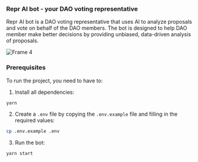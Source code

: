 ### Repr AI bot - your DAO voting representative

Repr AI bot is a DAO voting representative that uses AI to analyze proposals and vote on behalf of the DAO members. The bot is designed to help DAO member make better decisions by providing unbiased, data-driven analysis of proposals.

![Frame 4](https://github.com/lourenc/mimique-core/assets/6189971/bf4eedfc-871d-4761-8ba8-53ad7666f7c0)

### Prerequisites

To run the project, you need to have to:

1. Install all dependencies:

```bash
yarn
```

2. Create a `.env` file by copying the `.env.example` file and filling in the required values:

```bash
cp .env.example .env
```

3. Run the bot:

```bash
yarn start
```

